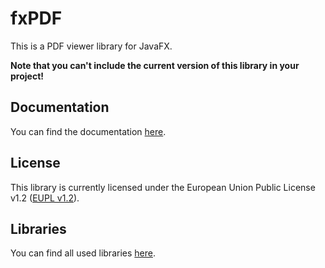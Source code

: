 # fxPDF

This is a PDF viewer library for JavaFX.

__Note that you can't include the current version of this library in your project!__

## Documentation

You can find the documentation [here](https://github.com/Patr1ick/fxPDF/wiki).

## License

This library is currently licensed under the European Union Public License v1.2 ([EUPL v1.2](https://eupl.eu/1.2/en/)).

## Libraries

You can find all used libraries [here](Libraries.md).